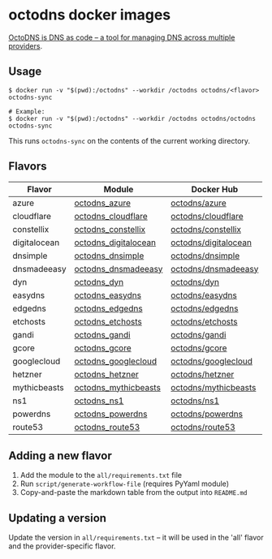 # octodns docker images

[OctoDNS is DNS as code – a tool for managing DNS across multiple providers](https://github.com/octodns/octodns).

## Usage

```
$ docker run -v "$(pwd):/octodns" --workdir /octodns octodns/<flavor> octodns-sync

# Example:
$ docker run -v "$(pwd):/octodns" --workdir /octodns octodns/octodns octodns-sync
```

This runs `octodns-sync` on the contents of the current working directory.

## Flavors

| Flavor | Module | Docker Hub |
|--------|--------|------------|
| azure | [octodns_azure](https://github.com/octodns/octodns-azure) | [octodns/azure](https://hub.docker.com/r/octodns/azure) |
| cloudflare | [octodns_cloudflare](https://github.com/octodns/octodns-cloudflare) | [octodns/cloudflare](https://hub.docker.com/r/octodns/cloudflare) |
| constellix | [octodns_constellix](https://github.com/octodns/octodns-constellix) | [octodns/constellix](https://hub.docker.com/r/octodns/constellix) |
| digitalocean | [octodns_digitalocean](https://github.com/octodns/octodns-digitalocean) | [octodns/digitalocean](https://hub.docker.com/r/octodns/digitalocean) |
| dnsimple | [octodns_dnsimple](https://github.com/octodns/octodns-dnsimple) | [octodns/dnsimple](https://hub.docker.com/r/octodns/dnsimple) |
| dnsmadeeasy | [octodns_dnsmadeeasy](https://github.com/octodns/octodns-dnsmadeeasy) | [octodns/dnsmadeeasy](https://hub.docker.com/r/octodns/dnsmadeeasy) |
| dyn | [octodns_dyn](https://github.com/octodns/octodns-dyn) | [octodns/dyn](https://hub.docker.com/r/octodns/dyn) |
| easydns | [octodns_easydns](https://github.com/octodns/octodns-easydns) | [octodns/easydns](https://hub.docker.com/r/octodns/easydns) |
| edgedns | [octodns_edgedns](https://github.com/octodns/octodns-edgedns) | [octodns/edgedns](https://hub.docker.com/r/octodns/edgedns) |
| etchosts | [octodns_etchosts](https://github.com/octodns/octodns-etchosts) | [octodns/etchosts](https://hub.docker.com/r/octodns/etchosts) |
| gandi | [octodns_gandi](https://github.com/octodns/octodns-gandi) | [octodns/gandi](https://hub.docker.com/r/octodns/gandi) |
| gcore | [octodns_gcore](https://github.com/octodns/octodns-gcore) | [octodns/gcore](https://hub.docker.com/r/octodns/gcore) |
| googlecloud | [octodns_googlecloud](https://github.com/octodns/octodns-googlecloud) | [octodns/googlecloud](https://hub.docker.com/r/octodns/googlecloud) |
| hetzner | [octodns_hetzner](https://github.com/octodns/octodns-hetzner) | [octodns/hetzner](https://hub.docker.com/r/octodns/hetzner) |
| mythicbeasts | [octodns_mythicbeasts](https://github.com/octodns/octodns-mythicbeasts) | [octodns/mythicbeasts](https://hub.docker.com/r/octodns/mythicbeasts) |
| ns1 | [octodns_ns1](https://github.com/octodns/octodns-ns1) | [octodns/ns1](https://hub.docker.com/r/octodns/ns1) |
| powerdns | [octodns_powerdns](https://github.com/octodns/octodns-powerdns) | [octodns/powerdns](https://hub.docker.com/r/octodns/powerdns) |
| route53 | [octodns_route53](https://github.com/octodns/octodns-route53) | [octodns/route53](https://hub.docker.com/r/octodns/route53) |

## Adding a new flavor

1. Add the module to the `all/requirements.txt` file
2. Run `script/generate-workflow-file` (requires PyYaml module)
3. Copy-and-paste the markdown table from the output into `README.md`

## Updating a version

Update the version in `all/requirements.txt` – it will be used in the 'all' flavor and the provider-specific flavor.

